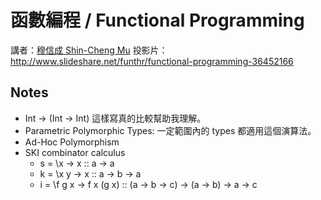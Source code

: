 # 函數編程 / Functional Programming

講者：[穆信成 Shin-Cheng Mu](http://www.iis.sinica.edu.tw/~scm/)
投影片：http://www.slideshare.net/funthr/functional-programming-36452166

## Notes

*   Int -> (Int -> Int) 這樣寫真的比較幫助我理解。
*   Parametric Polymorphic Types: 一定範圍內的 types 都適用這個演算法。
*   Ad-Hoc Polymorphism
*   SKI combinator calculus
    *   s = \x -> x :: a -> a
    *   k = \x y -> x :: a -> b -> a
    *   i = \f g x -> f x (g x) :: (a -> b -> c) -> (a -> b) -> a -> c

